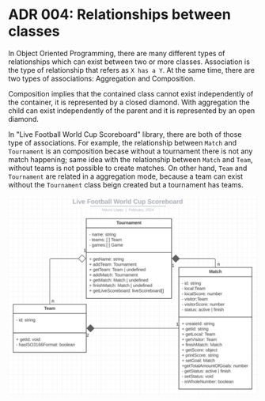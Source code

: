 # ADR 004: Relationships between classes

In Object Oriented Programming, there are many different types of relationships which can exist between two or more classes. Association is the type of relationship that refers as `X has a Y`. At the same time, there are two types of associations: Aggregation and Composition.

Composition implies that the contained class cannot exist independently of the container, it is represented by a closed diamond. With aggregation the child can exist independently of the parent and it is represented by an open diamond.

In "Live Football World Cup Scoreboard" library, there are both of those type of associations. For example, the relationship between `Match` and `Tournament` is an composition becase without a tournament there is not any match happening; same idea with the relationship between `Match` and `Team`, without teams is not possible to create matches. On other hand, `Team` and `Tournament` are related in a aggregation mode, because a team can exist without the `Tournament` class beign created but a tournament has teams.

![UML class diagram](../img/UML-class-diagram.png)
